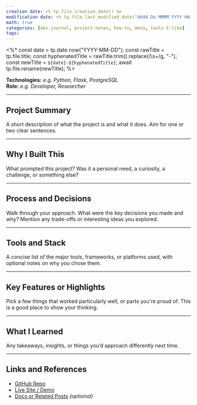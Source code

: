 ```yaml
---
creation date: <% tp.file.creation_date() %>
modification date: <% tp.file.last_modified_date("dddd Do MMMM YYYY HH:mm:ss") %>
math: true
categories: [dev-journal, project-notes, how-to, meta, tools-I-like]
tags: 
---
```

<%*
const date = tp.date.now("YYYY-MM-DD");
const rawTitle = tp.file.title;
const hyphenatedTitle = rawTitle.trim().replace(/\s+/g, "-");
const newTitle = `${date}-${hyphenatedTitle}`;
await tp.file.rename(newTitle);
%>


**Technologies:** _e.g. Python, Flask, PostgreSQL_  
**Role:** _e.g. Developer, Researcher_

---

## Project Summary

A short description of what the project is and what it does. Aim for one or two clear sentences.

---

## Why I Built This

What prompted this project? Was it a personal need, a curiosity, a challenge, or something else?

---

## Process and Decisions

Walk through your approach. What were the key decisions you made and why? Mention any trade-offs or interesting ideas you explored.

---

## Tools and Stack

A concise list of the major tools, frameworks, or platforms used, with optional notes on why you chose them.

---

## Key Features or Highlights

Pick a few things that worked particularly well, or parts you're proud of. This is a good place to show your thinking.

---

## What I Learned

Any takeaways, insights, or things you’d approach differently next time.

---

## Links and References

- [GitHub Repo](#)  
- [Live Site / Demo](#)  
- [Docs or Related Posts](#) _(optional)_